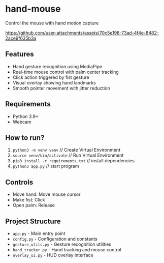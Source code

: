 # hand-mouse

Control the mouse with hand motion capture

https://github.com/user-attachments/assets/70c5e198-73ad-4f4e-8482-2ace9f635b3a

## Features

- Hand gesture recognition using MediaPipe
- Real-time mouse control with palm center tracking
- Click action triggered by fist gesture
- Visual overlay showing hand landmarks
- Smooth pointer movement with jitter reduction

## Requirements

- Python 3.9+
- Webcam

## How to run?

1. `python3 -m venv venv` // Create Virtual Environment
2. `source venv/bin/activate` // Run Virtual Environment
3. `pip3 install -r requirements.txt` // install dependencies
4. `python3 app.py` // start program

## Controls

- Move hand: Move mouse cursor
- Make fist: Click
- Open palm: Release

## Project Structure

- `app.py` - Main entry point
- `config.py` - Configuration and constants
- `gesture_utils.py` - Gesture recognition utilities
- `hand_tracker.py` - Hand tracking and mouse control
- `overlay_ui.py` - HUD overlay interface
